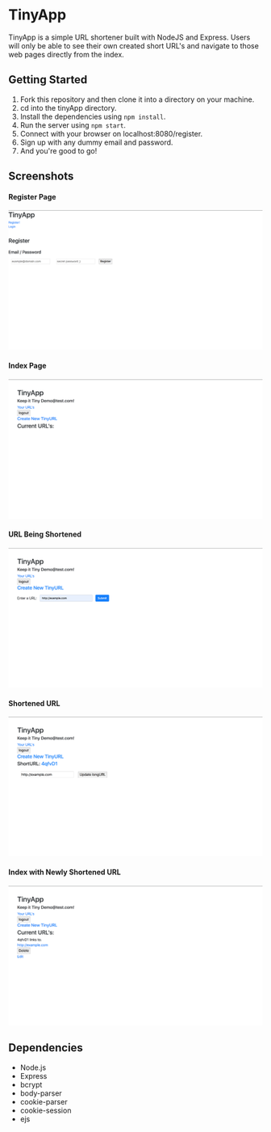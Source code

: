 # TinyApp

TinyApp is a simple URL shortener built with NodeJS and Express. Users will only be able to see their own created short URL's and navigate to those web pages directly from the index.

## Getting Started

1. Fork this repository and then clone it into a directory on your machine.
2. cd into the tinyApp directory.
3. Install the dependencies using `npm install`.
4. Run the server using `npm start`.
5. Connect with your browser on localhost:8080/register.
6. Sign up with any dummy email and password.
7. And you're good to go!

## Screenshots

#### Register Page
!["Register page"](https://github.com/SebastianPez/tinyApp/blob/master/screenshots/Screen%20Shot%202019-04-22%20at%204.17.48%20PM.png?raw=true)
#### Index Page
!["Index page"](https://github.com/SebastianPez/tinyApp/blob/master/screenshots/Screen%20Shot%202019-04-22%20at%204.18.05%20PM.png?raw=true)
#### URL Being Shortened
!["Shortening URL"](https://github.com/SebastianPez/tinyApp/blob/master/screenshots/Screen%20Shot%202019-04-22%20at%204.18.25%20PM.png?raw=true)
#### Shortened URL
!["Single URL page"](https://github.com/SebastianPez/tinyApp/blob/master/screenshots/Screen%20Shot%202019-04-22%20at%204.18.31%20PM.png?raw=true)
#### Index with Newly Shortened URL
!["Index with Shortened URL"](https://github.com/SebastianPez/tinyApp/blob/master/screenshots/Screen%20Shot%202019-04-22%20at%204.18.37%20PM.png?raw=true)

## Dependencies

- Node.js
- Express
- bcrypt
- body-parser
- cookie-parser
- cookie-session
- ejs